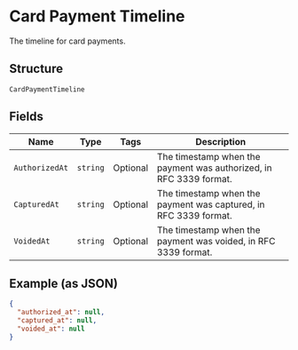 
# Card Payment Timeline

The timeline for card payments.

## Structure

`CardPaymentTimeline`

## Fields

| Name | Type | Tags | Description |
|  --- | --- | --- | --- |
| `AuthorizedAt` | `string` | Optional | The timestamp when the payment was authorized, in RFC 3339 format. |
| `CapturedAt` | `string` | Optional | The timestamp when the payment was captured, in RFC 3339 format. |
| `VoidedAt` | `string` | Optional | The timestamp when the payment was voided, in RFC 3339 format. |

## Example (as JSON)

```json
{
  "authorized_at": null,
  "captured_at": null,
  "voided_at": null
}
```

